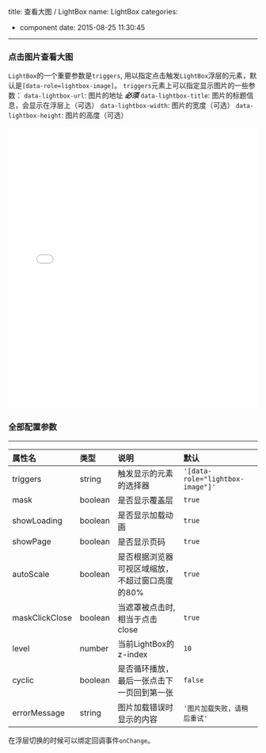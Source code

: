 title: 查看大图 / LightBox
name: LightBox
categories:
  - component
date: 2015-08-25 11:30:45
---


### 点击图片查看大图

`LightBox`的一个重要参数是`triggers`, 用以指定点击触发`LightBox`浮层的元素，默认是`[data-role=lightbox-image]`。
`triggers`元素上可以指定显示图片的一些参数：
`data-lightbox-url`: 图片的地址 ***必须***
`data-lightbox-title`: 图片的标题信息，会显示在浮层上（可选）
`data-lightbox-width`: 图片的宽度（可选）
`data-lightbox-height`: 图片的高度（可选）

<iframe height='570' scrolling='no' src='//codepen.io/cxtom/embed/rVbEjy/?height=570&theme-id=17729&default-tab=result' frameborder='no' allowtransparency='true' allowfullscreen='true' style='width: 100%;'>See the Pen <a href='http://codepen.io/cxtom/pen/rVbEjy/'>rVbEjy</a> by chenxiao (<a href='http://codepen.io/cxtom'>@cxtom</a>) on <a href='http://codepen.io'>CodePen</a>.
</iframe>


### 全部配置参数
------------------------

| 属性名        |类型        |   说明   |   默认   |
| :--------    |:--------- | :------ | :------ |
| triggers     |string    |  触发显示的元素的选择器  | `'[data-role="lightbox-image"]'` |
| mask         |boolean     |  是否显示覆盖层  | `true` |
| showLoading        |boolean     |  是否显示加载动画  | `true` |
| showPage      |boolean     |  是否显示页码  | `true` |
| autoScale   |boolean    |  是否根据浏览器可视区域缩放，不超过窗口高度的80%  | `true` |
| maskClickClose    |boolean     |  当遮罩被点击时, 相当于点击close  | `true` |
| level        |number     |  当前LightBox的z-index  | `10` |
| cyclic       |boolean     |  是否循环播放，最后一张点击下一页回到第一张  | `false` |
| errorMessage         |string     |  图片加载错误时显示的内容  | `'图片加载失败，请稍后重试'` |

在浮层切换的时候可以绑定回调事件`onChange`。
